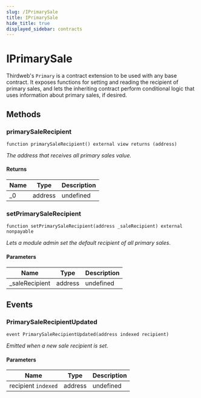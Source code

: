 ```yaml
---
slug: /IPrimarySale
title: IPrimarySale
hide_title: true
displayed_sidebar: contracts
---
```


# IPrimarySale

Thirdweb&#39;s `Primary` is a contract extension to be used with any base contract. It exposes functions for setting and reading the recipient of primary sales, and lets the inheriting contract perform conditional logic that uses information about primary sales, if desired.

## Methods

### primarySaleRecipient

```solidity
function primarySaleRecipient() external view returns (address)
```

_The address that receives all primary sales value._

#### Returns

| Name | Type    | Description |
| ---- | ------- | ----------- |
| \_0  | address | undefined   |

### setPrimarySaleRecipient

```solidity
function setPrimarySaleRecipient(address _saleRecipient) external nonpayable
```

_Lets a module admin set the default recipient of all primary sales._

#### Parameters

| Name            | Type    | Description |
| --------------- | ------- | ----------- |
| \_saleRecipient | address | undefined   |

## Events

### PrimarySaleRecipientUpdated

```solidity
event PrimarySaleRecipientUpdated(address indexed recipient)
```

_Emitted when a new sale recipient is set._

#### Parameters

| Name                | Type    | Description |
| ------------------- | ------- | ----------- |
| recipient `indexed` | address | undefined   |
